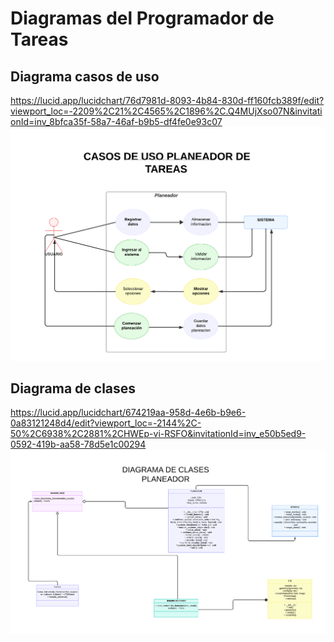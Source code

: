 # Diagramas del Programador de Tareas

## Diagrama casos de uso
https://lucid.app/lucidchart/76d7981d-8093-4b84-830d-ff160fcb389f/edit?viewport_loc=-2209%2C21%2C4565%2C1896%2C.Q4MUjXso07N&invitationId=inv_8bfca35f-58a7-46af-b9b5-df4fe0e93c07
![Casos Uso](<imagenes/Diagrama de caso de uso.png>)

## Diagrama de clases
https://lucid.app/lucidchart/674219aa-958d-4e6b-b9e6-0a83121248d4/edit?viewport_loc=-2144%2C-50%2C6938%2C2881%2CHWEp-vi-RSFO&invitationId=inv_e50b5ed9-0592-419b-aa58-78d5e1c00294
![2](<imagenes/Clase UML.png>)